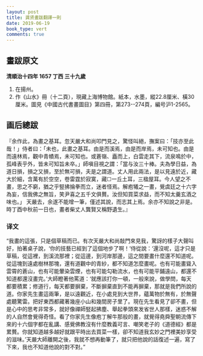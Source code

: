 ```yaml
---
layout: post
title: 龚贤畫跋翻譯一則
date: 2019-06-19
book_type: vert
comments: true
---
```


## 畫跋原文

**清順治十四年 1657 丁西 三十九歲**
<ol class="gap-after">
<li>在揚州。</li>
<li>作《山水》冊（十二頁），現藏上海博物館。紙本，水墨，縱22.8厘米、橫30厘米。圖見《中國古代書畫圖目》第四冊，第273--274頁，編号沪1-2565。</li>
</ol>

## 画后總跋
<div class="gap-after">『余作此，為畫之基耳。忽天嚴大和尚叩門見之，驚怪叫絕，撫案曰：「技亦至此哉！」侍者曰：「未也，此畫之基耳。由是而溪焉，由是而岸焉，未可知也。由是而遠林焉，觀中青幘焉，未可知也。或蒼嶺、矗而上，白雲走其下，流泉鳴於中，孤峰表乎外，皆未可知旨未卒。」師嗔目視之謂：「當与汝三十棒。夫為學日益，為道日損，損之又損，至於無可損，夫是之謂道。丈人用此兩法，是以見遠於近，藏大於細，含萬有於空空，卷雷霆於寂寞，藏☐一丘土耳，三楹屋耳。今人望之不畫，思之不窮，猶之乎竪拂掄拳而立，迷者怪焉。解庖犧之一畫，覺虞廷之十六字為妄，信我佛之無旨，笑尹喜之五千文俱贅。汝但知買菜求益，而不知太羹玄酒之味也。」
天嚴去，余遂不能增一筆，僅述其說，而志其上焉。余亦不知說之非是。
時丁酉中秋前一日也，畫者柴丈人龔賢又稱野遺生。』</div>

<h3 class="break-before">译文</h3>

<div class="flow-flip">“我畫的這張，只是個草稿而已。有次天嚴大和尚敲門來見我，驚訝的樣子大聲叫好，拍著桌子說，‘你的技藝已經到了這個地步了啊！’侍從說：‘還沒呢，這才只是草稿，從這裡，到溪流那裡；從這邊，到河岸那邊，這之間要畫什麼還不知道呢。從這塊到遠處樹林那塊，還有道觀中的青紗，都不知道怎麼畫呢。也有可能畫聳入雲霄的蒼山，也有可能暈染雲煙，也有可能勾勒流水，也有可能平鋪遠山，都還不知道都還沒畫完。’大師瞪著他罵道：‘就應該打你一頓，一般來說，做學問，每天都要積累；修道行，每天都要摒棄，不斷摒棄直到不能再摒棄，那就是我們所說的道。你家先生畫這兩筆，是以遠觀近，在小處見到大世界，蘊萬物於無有，於無聲處聽驚雷。把好東西都藏著幾座小山和幾間房子里了。現在先生看見了卻不畫，但是心中的思考非常多，就好像禪師竪起拂塵、舉起拳頭來发省世人那樣，迷惑不解的人自然會覺得奇怪。看了你家先生像庖丁解牛那般的畫，就覺得堯舜聖朝流傳下來的十六個字都在亂講、感覺佛教沒有什麼教義可言、嘲笑老子的《道德經》都是累贅。你就知道越多越好就跟平時出去買菜一樣，卻不知道我玄妙之門裡美妙享受的滋味。’天嚴大師離開之後，我就不想再動筆了，就只把他說的話復述一遍，寫了下來，我也不知道他說的對不對。”</div>
